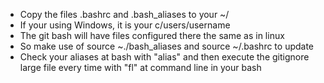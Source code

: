 - Copy the files .bashrc and .bash_aliases to your ~/
- If your using Windows, it is your c/users/username
- The git bash will have files configured there the same as in linux
- So make use of source ~./bash_aliases and source ~/.bashrc to update
- Check your aliases at bash with "alias" and then execute the gitignore large file every time with "fl" at command line in your bash
